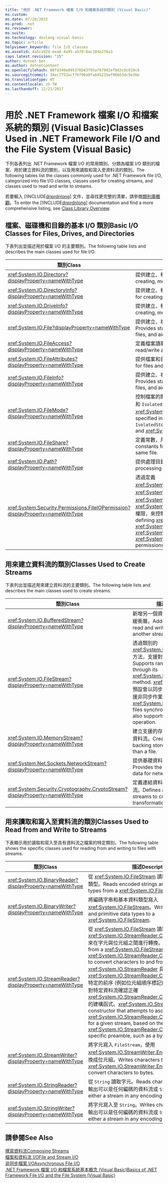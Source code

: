 ```yaml
---
title: "用於 .NET Framework 檔案 I/O 和檔案系統的類別 (Visual Basic)"
ms.custom: 
ms.date: 07/20/2015
ms.prod: .net
ms.reviewer: 
ms.suite: 
ms.technology: devlang-visual-basic
ms.topic: article
helpviewer_keywords: file I/O classes
ms.assetid: 4a5ca924-eea8-4a95-a5f0-6ac10de276a3
caps.latest.revision: "15"
author: dotnet-bot
ms.author: dotnetcontent
ms.openlocfilehash: 08fd340e895376b43f95a767992ef0d3c0c819c6
ms.sourcegitcommit: 34ec7753acf76f90a0fa845235ef06663dc9e36e
ms.translationtype: HT
ms.contentlocale: zh-TW
ms.lasthandoff: 12/21/2017
---
```

# <a name="classes-used-in-net-framework-file-io-and-the-file-system-visual-basic"></a><span data-ttu-id="9635a-102">用於 .NET Framework 檔案 I/O 和檔案系統的類別 (Visual Basic)</span><span class="sxs-lookup"><span data-stu-id="9635a-102">Classes Used in .NET Framework File I/O and the File System (Visual Basic)</span></span>
<span data-ttu-id="9635a-103">下列各表列出 .NET Framework 檔案 I/O 的常用類別、分類為檔案 I/O 類別的檔案、用於建立資料流的類別，以及用來讀取和寫入至資料流的類別。</span><span class="sxs-lookup"><span data-stu-id="9635a-103">The following tables list the classes commonly used for .NET Framework file I/O, categorized into file I/O classes, classes used for creating streams, and classes used to read and write to streams.</span></span>  
  
 <span data-ttu-id="9635a-104">若要輸入 [!INCLUDE[dnprdnlong](~/includes/dnprdnlong-md.md)] 文件，並尋找更完整的清單，請參閱[類別庫概觀](../../../../standard/class-library-overview.md)。</span><span class="sxs-lookup"><span data-stu-id="9635a-104">To enter the [!INCLUDE[dnprdnlong](~/includes/dnprdnlong-md.md)] documentation and find a more comprehensive listing, see [Class Library Overview](../../../../standard/class-library-overview.md).</span></span>  
  
## <a name="basic-io-classes-for-files-drives-and-directories"></a><span data-ttu-id="9635a-105">檔案、磁碟機和目錄的基本 I/O 類別</span><span class="sxs-lookup"><span data-stu-id="9635a-105">Basic I/O Classes for Files, Drives, and Directories</span></span>  
 <span data-ttu-id="9635a-106">下表列出並描述用於檔案 I/O 的主要類別。</span><span class="sxs-lookup"><span data-stu-id="9635a-106">The following table lists and describes the main classes used for file I/O.</span></span>  
  
|<span data-ttu-id="9635a-107">類別</span><span class="sxs-lookup"><span data-stu-id="9635a-107">Class</span></span>|<span data-ttu-id="9635a-108">描述</span><span class="sxs-lookup"><span data-stu-id="9635a-108">Description</span></span>|  
|-----------|-----------------|  
|<xref:System.IO.Directory?displayProperty=nameWithType>|<span data-ttu-id="9635a-109">提供建立、移動和列舉目錄和子目錄的靜態方法。</span><span class="sxs-lookup"><span data-stu-id="9635a-109">Provides static methods for creating, moving, and enumerating through directories and subdirectories.</span></span>|  
|<xref:System.IO.DirectoryInfo?displayProperty=nameWithType>|<span data-ttu-id="9635a-110">提供建立、移動和列舉目錄和子目錄的執行個體方法。</span><span class="sxs-lookup"><span data-stu-id="9635a-110">Provides instance methods for creating, moving, and enumerating through directories and subdirectories.</span></span>|  
|<xref:System.IO.DriveInfo?displayProperty=nameWithType>|<span data-ttu-id="9635a-111">提供建立、移動和列舉磁碟機的執行個體方法。</span><span class="sxs-lookup"><span data-stu-id="9635a-111">Provides instance methods for creating, moving, and enumerating through drives.</span></span>|  
|<xref:System.IO.File?displayProperty=nameWithType>|<span data-ttu-id="9635a-112">提供建立、複製、刪除、移動和開啟檔案的靜態方法，並協助建立 `FileStream`。</span><span class="sxs-lookup"><span data-stu-id="9635a-112">Provides static methods for creating, copying, deleting, moving, and opening files, and aids in the creation of a `FileStream`.</span></span>|  
|<xref:System.IO.FileAccess?displayProperty=nameWithType>|<span data-ttu-id="9635a-113">定義檔案讀取、寫入或讀取/寫入存取的常數。</span><span class="sxs-lookup"><span data-stu-id="9635a-113">Defines constants for read, write, or read/write access to a file.</span></span>|  
|<xref:System.IO.FileAttributes?displayProperty=nameWithType>|<span data-ttu-id="9635a-114">提供檔案和目錄的屬性，例如 `Archive`、`Hidden` 和 `ReadOnly`。</span><span class="sxs-lookup"><span data-stu-id="9635a-114">Provides attributes for files and directories such as `Archive`, `Hidden`, and `ReadOnly`.</span></span>|  
|<xref:System.IO.FileInfo?displayProperty=nameWithType>|<span data-ttu-id="9635a-115">提供建立、複製、刪除、移動和開啟檔案的靜態方法，並協助建立 `FileStream`。</span><span class="sxs-lookup"><span data-stu-id="9635a-115">Provides static methods for creating, copying, deleting, moving, and opening files, and aids in the creation of a `FileStream`.</span></span>|  
|<xref:System.IO.FileMode?displayProperty=nameWithType>|<span data-ttu-id="9635a-116">控制檔案的開啟方式。</span><span class="sxs-lookup"><span data-stu-id="9635a-116">Controls how a file is opened.</span></span> <span data-ttu-id="9635a-117">這個參數於針對 `FileStream` 和 `IsolatedStorageFileStream`，以及針對 <xref:System.IO.File> 和 <xref:System.IO.FileInfo> 之 `Open` 方法的許多建構函式中指定。</span><span class="sxs-lookup"><span data-stu-id="9635a-117">This parameter is specified in many of the constructors for `FileStream` and `IsolatedStorageFileStream`, and for the `Open` methods of <xref:System.IO.File> and <xref:System.IO.FileInfo>.</span></span>|  
|<xref:System.IO.FileShare?displayProperty=nameWithType>|<span data-ttu-id="9635a-118">定義常數，用來控制其他檔案資料流對相同檔案可以擁有的存取類型。</span><span class="sxs-lookup"><span data-stu-id="9635a-118">Defines constants for controlling the type of access other file streams can have to the same file.</span></span>|  
|<xref:System.IO.Path?displayProperty=nameWithType>|<span data-ttu-id="9635a-119">提供處理目錄字串的方法和屬性。</span><span class="sxs-lookup"><span data-stu-id="9635a-119">Provides methods and properties for processing directory strings.</span></span>|  
|<xref:System.Security.Permissions.FileIOPermission?displayProperty=nameWithType>|<span data-ttu-id="9635a-120">透過定義 <xref:System.Security.Permissions.FileIOPermissionAttribute.Read%2A>、<xref:System.Security.Permissions.FileIOPermissionAttribute.Write%2A>、<xref:System.Security.Permissions.FileIOPermissionAttribute.Append%2A>，以及 <xref:System.Security.Permissions.FileIOPermissionAttribute.PathDiscovery%2A> 權限，來控制檔案和資料夾的存取。</span><span class="sxs-lookup"><span data-stu-id="9635a-120">Controls the access of files and folders by defining <xref:System.Security.Permissions.FileIOPermissionAttribute.Read%2A>, <xref:System.Security.Permissions.FileIOPermissionAttribute.Write%2A>, <xref:System.Security.Permissions.FileIOPermissionAttribute.Append%2A> and <xref:System.Security.Permissions.FileIOPermissionAttribute.PathDiscovery%2A> permissions.</span></span>|  
  
## <a name="classes-used-to-create-streams"></a><span data-ttu-id="9635a-121">用來建立資料流的類別</span><span class="sxs-lookup"><span data-stu-id="9635a-121">Classes Used to Create Streams</span></span>  
 <span data-ttu-id="9635a-122">下表列出並描述用來建立資料流的主要類別。</span><span class="sxs-lookup"><span data-stu-id="9635a-122">The following table lists and describes the main classes used to create streams.</span></span>  
  
|<span data-ttu-id="9635a-123">類別</span><span class="sxs-lookup"><span data-stu-id="9635a-123">Class</span></span>|<span data-ttu-id="9635a-124">描述</span><span class="sxs-lookup"><span data-stu-id="9635a-124">Description</span></span>|  
|-----------|-----------------|  
|<xref:System.IO.BufferedStream?displayProperty=nameWithType>|<span data-ttu-id="9635a-125">新增另一個資料流上讀取和寫入作業的緩衝層。</span><span class="sxs-lookup"><span data-stu-id="9635a-125">Adds a buffering layer to read and write operations on another stream.</span></span>|  
|<xref:System.IO.FileStream?displayProperty=nameWithType>|<span data-ttu-id="9635a-126">透過類別的 <xref:System.IO.FileStream.Seek%2A> 方法，支援對檔案的隨機存取。</span><span class="sxs-lookup"><span data-stu-id="9635a-126">Supports random access to files through its <xref:System.IO.FileStream.Seek%2A> method.</span></span> <span data-ttu-id="9635a-127"><xref:System.IO.FileStream> 預設會以同步的方式開啟檔案，但也支援非同步作業。</span><span class="sxs-lookup"><span data-stu-id="9635a-127"><xref:System.IO.FileStream> opens files synchronously by default but also supports asynchronous operation.</span></span>|  
|<xref:System.IO.MemoryStream?displayProperty=nameWithType>|<span data-ttu-id="9635a-128">建立支援的存放區為記憶體而非檔案的資料流。</span><span class="sxs-lookup"><span data-stu-id="9635a-128">Creates a stream whose backing store is memory, rather than a file.</span></span>|  
|<xref:System.Net.Sockets.NetworkStream?displayProperty=nameWithType>|<span data-ttu-id="9635a-129">提供基礎資料流以進行網路存取。</span><span class="sxs-lookup"><span data-stu-id="9635a-129">Provides the underlying stream of data for network access.</span></span>|  
|<xref:System.Security.Cryptography.CryptoStream?displayProperty=nameWithType>|<span data-ttu-id="9635a-130">定義連結資料流與密碼編譯轉換的資料流。</span><span class="sxs-lookup"><span data-stu-id="9635a-130">Defines a stream that links data streams to cryptographic transformations.</span></span>|  
  
## <a name="classes-used-to-read-from-and-write-to-streams"></a><span data-ttu-id="9635a-131">用來讀取和寫入至資料流的類別</span><span class="sxs-lookup"><span data-stu-id="9635a-131">Classes Used to Read from and Write to Streams</span></span>  
 <span data-ttu-id="9635a-132">下表顯示用於讀取和寫入至具有資料流之檔案的特定類別。</span><span class="sxs-lookup"><span data-stu-id="9635a-132">The following table shows the specific classes used for reading from and writing to files with streams.</span></span>  
  
|<span data-ttu-id="9635a-133">**類別**</span><span class="sxs-lookup"><span data-stu-id="9635a-133">**Class**</span></span>|<span data-ttu-id="9635a-134">**描述**</span><span class="sxs-lookup"><span data-stu-id="9635a-134">**Description**</span></span>|  
|---------------|---------------------|  
|<xref:System.IO.BinaryReader?displayProperty=nameWithType>|<span data-ttu-id="9635a-135">從 <xref:System.IO.FileStream> 讀取編碼字串和基本資料類型。</span><span class="sxs-lookup"><span data-stu-id="9635a-135">Reads encoded strings and primitive data types from a <xref:System.IO.FileStream>.</span></span>|  
|<xref:System.IO.BinaryWriter?displayProperty=nameWithType>|<span data-ttu-id="9635a-136">將編碼字串和基本資料類型寫入 <xref:System.IO.FileStream>。</span><span class="sxs-lookup"><span data-stu-id="9635a-136">Writes encoded strings and primitive data types to a <xref:System.IO.FileStream>.</span></span>|  
|<xref:System.IO.StreamReader?displayProperty=nameWithType>|<span data-ttu-id="9635a-137">從 <xref:System.IO.FileStream> 讀取字元，使用 <xref:System.IO.StreamReader.CurrentEncoding%2A> 來在字元與位元組之間進行轉換。</span><span class="sxs-lookup"><span data-stu-id="9635a-137">Reads characters from a <xref:System.IO.FileStream>, using <xref:System.IO.StreamReader.CurrentEncoding%2A> to convert characters to and from bytes.</span></span> <span data-ttu-id="9635a-138"><xref:System.IO.StreamReader> 具有會根據 <xref:System.IO.StreamReader.CurrentEncoding%2A> 特定的前序 (例如位元組順序標記) 是否存在，來嘗試針對特定資料流確認正確 <xref:System.IO.StreamReader.CurrentEncoding%2A> 的建構函式。</span><span class="sxs-lookup"><span data-stu-id="9635a-138"><xref:System.IO.StreamReader> has a constructor that attempts to ascertain the correct <xref:System.IO.StreamReader.CurrentEncoding%2A> for a given stream, based on the presence of a <xref:System.IO.StreamReader.CurrentEncoding%2A>-specific preamble, such as a byte order mark.</span></span>|  
|<xref:System.IO.StreamWriter?displayProperty=nameWithType>|<span data-ttu-id="9635a-139">將字元寫入 `FileStream`，使用 <xref:System.IO.StreamWriter.Encoding%2A> 將字元轉換成位元組。</span><span class="sxs-lookup"><span data-stu-id="9635a-139">Writes characters to a `FileStream`, using <xref:System.IO.StreamWriter.Encoding%2A> to convert characters to bytes.</span></span>|  
|<xref:System.IO.StringReader?displayProperty=nameWithType>|<span data-ttu-id="9635a-140">從 `String` 讀取字元。</span><span class="sxs-lookup"><span data-stu-id="9635a-140">Reads characters from a `String`.</span></span> <span data-ttu-id="9635a-141">輸出可以是任何編碼的資料流或 `String`。</span><span class="sxs-lookup"><span data-stu-id="9635a-141">Output can be either a stream in any encoding or a `String`.</span></span>|  
|<xref:System.IO.StringWriter?displayProperty=nameWithType>|<span data-ttu-id="9635a-142">將字元寫入至 `String`。</span><span class="sxs-lookup"><span data-stu-id="9635a-142">Writes characters to a `String`.</span></span> <span data-ttu-id="9635a-143">輸出可以是任何編碼的資料流或 `String`。</span><span class="sxs-lookup"><span data-stu-id="9635a-143">Output can be either a stream in any encoding or a `String`.</span></span>|  
  
## <a name="see-also"></a><span data-ttu-id="9635a-144">請參閱</span><span class="sxs-lookup"><span data-stu-id="9635a-144">See Also</span></span>  
 [<span data-ttu-id="9635a-145">撰寫資料流</span><span class="sxs-lookup"><span data-stu-id="9635a-145">Composing Streams</span></span>](../../../../standard/io/composing-streams.md)  
 [<span data-ttu-id="9635a-146">檔案和資料流 I/O</span><span class="sxs-lookup"><span data-stu-id="9635a-146">File and Stream I/O</span></span>](../../../../standard/io/index.md)  
 [<span data-ttu-id="9635a-147">非同步檔案 I/O</span><span class="sxs-lookup"><span data-stu-id="9635a-147">Asynchronous File I/O</span></span>](../../../../standard/io/asynchronous-file-i-o.md)  
 [<span data-ttu-id="9635a-148">.NET Framework 檔案 I/O 和檔案系統基本概念 (Visual Basic)</span><span class="sxs-lookup"><span data-stu-id="9635a-148">Basics of .NET Framework File I/O and the File System (Visual Basic)</span></span>](../../../../visual-basic/developing-apps/programming/drives-directories-files/basics-of-net-framework-file-io-and-the-file-system.md)
